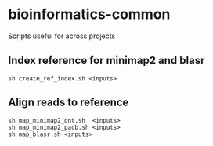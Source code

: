 # bioinformatics-common
Scripts useful for across projects

## Index reference for minimap2 and blasr
```
sh create_ref_index.sh <inputs>
```

## Align reads to reference
```
sh map_minimap2_ont.sh  <inputs>
sh map_minimap2_pacb.sh <inputs>
sh map_blasr.sh <inputs>
```
